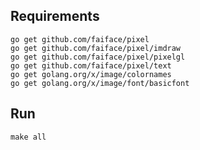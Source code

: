 Requirements
------------------------
```
go get github.com/faiface/pixel
go get github.com/faiface/pixel/imdraw
go get github.com/faiface/pixel/pixelgl
go get github.com/faiface/pixel/text
go get golang.org/x/image/colornames
go get golang.org/x/image/font/basicfont
```

Run
----------
```
make all
```

